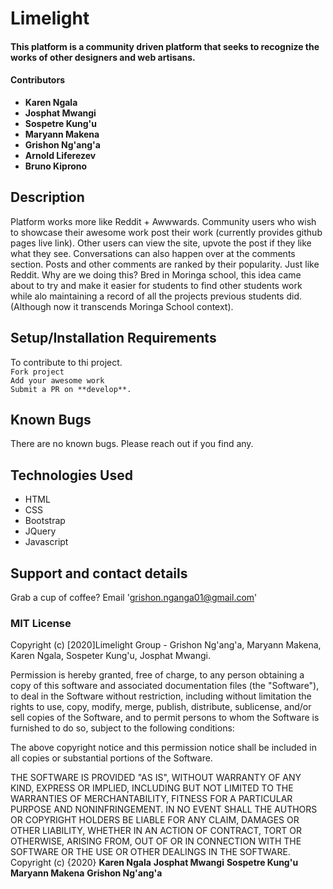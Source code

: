 # Limelight

#### This platform is a community driven platform that seeks to recognize the works of other designers and web artisans.

#### Contributors

- **Karen Ngala**
- **Josphat Mwangi**
- **Sospetre Kung'u**
- **Maryann Makena**
- **Grishon Ng'ang'a**
- **Arnold Liferezev**
- **Bruno Kiprono**

## Description

Platform works more like Reddit + Awwwards. Community users who wish to showcase their awesome work post their work (currently provides github pages live link). Other users can view the site, upvote the post if they like what they see. Conversations can also happen over at the comments section. Posts and other comments are ranked by their popularity. Just like Reddit. Why are we doing this? Bred in Moringa school, this idea came about to try and make it easier for students to find other students work while alo maintaining a record of all the projects previous students did. (Although now it transcends Moringa School context).

## Setup/Installation Requirements

To contribute to thi project.\
`Fork project`\
`Add your awesome work`\
`Submit a PR on **develop**.`

## Known Bugs

There are no known bugs. Please reach out if you find any.

## Technologies Used

- HTML
- CSS
- Bootstrap
- JQuery
- Javascript

## Support and contact details

Grab a cup of coffee? Email 'grishon.nganga01@gmail.com'

### MIT License

Copyright (c) [2020]Limelight Group - Grishon Ng'ang'a, Maryann Makena, Karen Ngala, Sospeter Kung'u, Josphat Mwangi.

Permission is hereby granted, free of charge, to any person obtaining a copy
of this software and associated documentation files (the "Software"), to deal
in the Software without restriction, including without limitation the rights
to use, copy, modify, merge, publish, distribute, sublicense, and/or sell
copies of the Software, and to permit persons to whom the Software is
furnished to do so, subject to the following conditions:

The above copyright notice and this permission notice shall be included in all
copies or substantial portions of the Software.

THE SOFTWARE IS PROVIDED "AS IS", WITHOUT WARRANTY OF ANY KIND, EXPRESS OR
IMPLIED, INCLUDING BUT NOT LIMITED TO THE WARRANTIES OF MERCHANTABILITY,
FITNESS FOR A PARTICULAR PURPOSE AND NONINFRINGEMENT. IN NO EVENT SHALL THE
AUTHORS OR COPYRIGHT HOLDERS BE LIABLE FOR ANY CLAIM, DAMAGES OR OTHER
LIABILITY, WHETHER IN AN ACTION OF CONTRACT, TORT OR OTHERWISE, ARISING FROM,
OUT OF OR IN CONNECTION WITH THE SOFTWARE OR THE USE OR OTHER DEALINGS IN THE
SOFTWARE.
Copyright (c) {2020}
**Karen Ngala**
**Josphat Mwangi**
**Sospetre Kung'u**
**Maryann Makena**
**Grishon Ng'ang'a**
